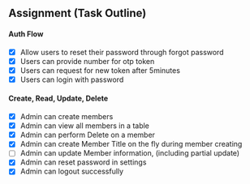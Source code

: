 ## Assignment (Task Outline)

#### Auth Flow

- [X] Allow users to reset their password through forgot password
- [X] Users can provide number for otp token
- [X] Users can request for new token after 5minutes
- [X] Users can login with password

#### Create, Read, Update, Delete

* [X] Admin can create members
* [X] Admin can view all members in a table
* [X] Admin can perform Delete on a member
* [X] Admin can create Member Title on the fly during member creating
* [ ] Admin can update Member information, (including partial update)
* [X] Admin can reset password in settings
* [X] Admin can logout successfully